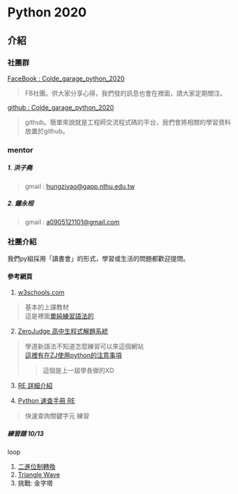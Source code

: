 # Python 2020
## 介紹
### 社團群
 [FaceBook : Colde_garage_python_2020](https://www.facebook.com/search/top?q=colde_garage_python_2020) 
> FB社團。供大家分享心得，我們發的訊息也會在裡面，請大家定期關注。 

 [github : Colde_garage_python_2020](https://github.com/erwin11115/Colde_garage_python_2020)
> github。簡單來說就是工程師交流程式碼的平台，我們會將相關的學習資料放置於github。
### mentor
##### 1. 洪子堯
> gmail : hungziyao@gapp.nthu.edu.tw 
##### 2. 鍾永桓
> gmail : a0905121101@gmail.com
### 社團介紹
 我們py組採用「讀書會」的形式，學習或生活的問題都歡迎提問。
#### 參考網頁
 1. [w3schools.com](
https://www.w3schools.com/python/default.asp)
> 基本的上課教材 \
> 這是裡面[單純練習語法的](https://www.w3schools.com/python/exercise.asp)
 2. [ZeroJudge 高中生程式解題系統](https://zerojudge.tw/)
> 學道新語法不知道怎麼練習可以來這個網站 \
> [這裡有在ZJ使用python的注意事項](https://github.com/erwin11115/colde_garage_python_2019/blob/master/zj_exercise/2019_10_31.md)
> > 這個是上一屆學長做的XD
3. [RE 詳細介紹](https://docs.python.org/3/library/re.html)

4. [Python 速查手冊 RE](http://kaiching.org/pydoing/py/python-library-re.html/)
> 快速查詢關鍵字元
> 練習




##### 練習題 10/13 
loop 
1. [二進位制轉換](https://zerojudge.tw/ShowProblem?problemid=a034&fbclid=IwAR2drIYH84dBziD2jIuharq3TMIi1s70GtD2reL2LzCxxKSUA80bNY050j0)
2. [Triangle Wave](https://zerojudge.tw/ShowProblem?problemid=c013&fbclid=IwAR3N0X1QJB49VhIyoBATSsITnwH1h0VRd041oERDpEQhJHEn4mlXplZwcV8)
3. 挑戰: 金字塔


